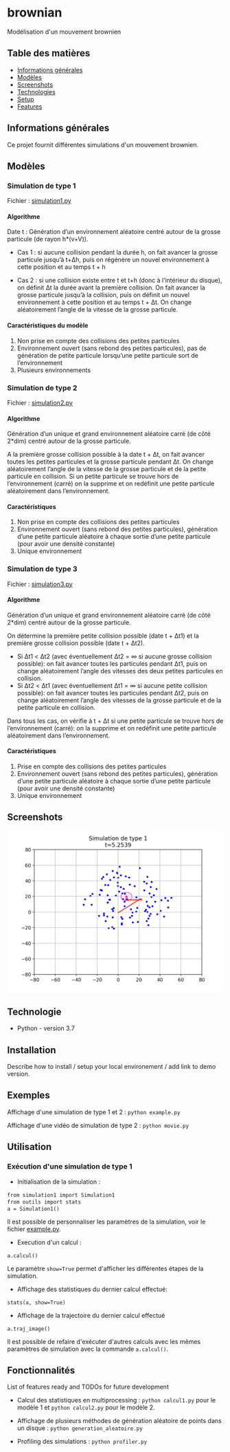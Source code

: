 # brownian
Modélisation d'un mouvement brownien

## Table des matières
* [Informations générales](#informations-générales)
* [Modèles](#Modèles)
* [Screenshots](#screenshots)
* [Technologies](#technologies)
* [Setup](#setup)
* [Features](#features)


## Informations générales

Ce projet fournit différentes simulations d'un mouvement brownien.

## Modèles

### Simulation de type 1

Fichier : [simulation1.py](simulation1.py)

#### Algorithme 
Date t : Génération d’un environnement aléatoire centré autour de la grosse particule (de rayon h*(v+V)). 

* Cas 1 : si aucune collision pendant la durée h, on fait avancer la grosse particule jusqu’à t+Δh, puis on régénère un nouvel environnement à cette position et au temps t + h

* Cas 2 : si une collision existe entre t et t+h (donc à l’intérieur du disque), on définit Δt la durée avant la première collision. On fait avancer la grosse particule jusqu’à la collision, puis on définit un nouvel environnement à cette position et au temps t + Δt. On change aléatoirement l’angle de la vitesse de la grosse particule.

#### Caractéristiques du modèle
1. Non prise en compte des collisions des petites particules
2. Environnement ouvert (sans rebond des petites particules), pas de génération de petite particule lorsqu’une petite particule sort de l’environnement
3. Plusieurs environnements


### Simulation de type 2

Fichier : [simulation2.py](simulation2.py)

#### Algorithme 

Génération d’un unique et grand environnement aléatoire carré (de côté 2*dim) centré autour de la grosse particule. 

A la première grosse collision possible à la date t + Δt, on fait avancer toutes les petites particules et la grosse particule pendant Δt. On change aléatoirement l’angle de la vitesse de la grosse particule et de la petite particule en collision. Si un petite particule se trouve hors de l’environnement (carré) on la supprime et on redéfinit une petite particule aléatoirement dans l’environnement.

#### Caractéristiques
1. Non prise en compte des collisions des petites particules
2. Environnement ouvert (sans rebond des petites particules), génération d’une petite particule aléatoire à chaque sortie d’une petite particule (pour avoir une densité constante)
3. Unique environnement


### Simulation de type 3

Fichier : [simulation3.py](simulation3.py)

#### Algorithme
Génération d’un unique et grand environnement aléatoire carré (de côté 2*dim) centré autour de la grosse particule. 

On détermine la première petite collision possible (date t + Δt1) et la première grosse collision possible (date t + Δt2).

* Si Δt1 < Δt2 (avec éventuellement Δt2 = ∞ si aucune grosse collision possible): on fait avancer toutes les particules pendant Δt1, puis on change aléatoirement l’angle des vitesses des deux petites particules en collision.
* Si Δt2 < Δt1 (avec éventuellement Δt1 = ∞ si aucune petite collision possible): on fait avancer toutes les particules pendant Δt2, puis on change aléatoirement l’angle des vitesses de la grosse particule et de la petite particule en collision.

Dans tous les cas, on vérifie à t + Δt  si une petite particule se trouve hors de l’environnement (carré): on la supprime et on redéfinit une petite particule aléatoirement dans l’environnement.

#### Caractéristiques
1. Prise en compte des collisions des petites particules
2. Environnement ouvert (sans rebond des petites particules), génération d’une petite particule aléatoire à chaque sortie d’une petite particule (pour avoir une densité constante)
3. Unique environnement



## Screenshots
![Simulation de type 1](./img/simulation1.gif)

## Technologie
* Python - version 3.7

## Installation
Describe how to install / setup your local environement / add link to demo version.

## Exemples
Affichage d'une simulation de type 1 et 2 : `python example.py`

Affichage d'une vidéo de simulation de type 2 : `python movie.py`


## Utilisation

### Exécution d'une simulation de type 1

* Initialisation de la simulation : 
```
from simulation1 import Simulation1
from outils import stats
a = Simulation1()
```
Il est possible de personnaliser les paramètres de la simulation, voir le fichier [example.py](example.py).

* Execution d'un calcul :
```
a.calcul()
```
Le paramètre `show=True` permet d'afficher les différentes étapes de la simulation.

* Affichage des statistiques du dernier calcul effectué: 
```
stats(a, show=True)
```

* Affichage de la trajectoire du dernier calcul effectué
```
a.traj_image()
```
Il est possible de refaire d'exécuter d'autres calculs avec les mêmes paramètres de simulation avec la commande `a.calcul()`.


## Fonctionnalités
List of features ready and TODOs for future development

* Calcul des statistiques en multiprocessing : `python calcul1.py` pour le modèle 1 et `python calcul2.py` pour le modèle 2.

* Affichage de plusieurs méthodes de génération aléatoire de points dans un disque : `python generation_aleatoire.py`

* Profiling des simulations : `python profiler.py`


